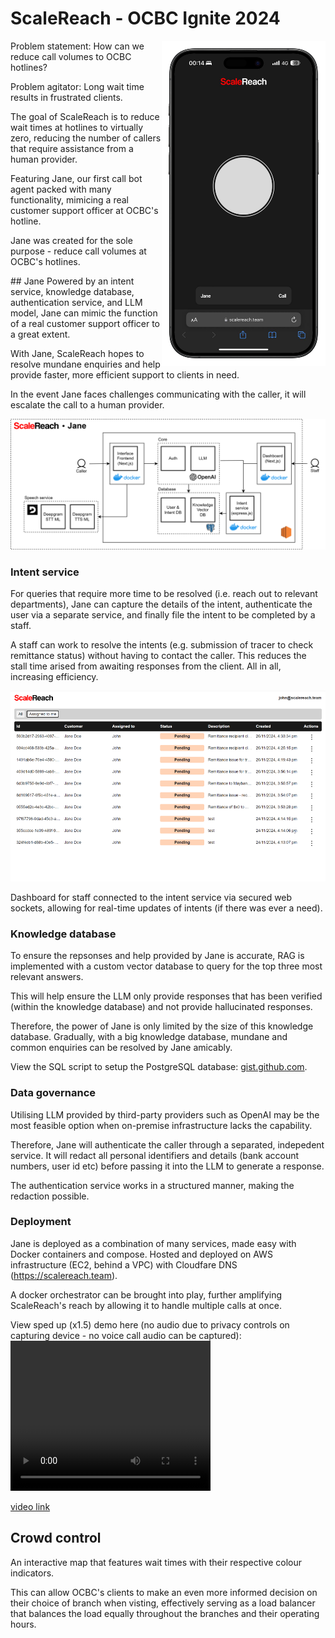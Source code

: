 # ScaleReach - OCBC Ignite 2024

<section>
	<img align="right" src="/public/mock-portrait.png" height="520" alt="Screenshot of interface hosted live on https://scalereach.team">
	<div>
		<p>Problem statement: How can we reduce call volumes to OCBC hotlines?</p>
		<p>Problem agitator: Long wait time results in frustrated clients.</p>
		<p>The goal of ScaleReach is to reduce wait times at hotlines to virtually zero, reducing the number of callers that require assistance from a human provider.</p>
		<p>Featuring Jane, our first call bot agent packed with many functionality, mimicing a real customer support officer at OCBC's hotline.</p>
		<p>Jane was created for the sole purpose - reduce call volumes at OCBC's hotlines.</p>
	</div>
</section>
## Jane
Powered by an intent service, knowledge database, authentication service, and LLM model, Jane can mimic the function of a real customer support officer to a great extent.

With Jane, ScaleReach hopes to resolve mundane enquiries and help provide faster, more efficient support to clients in need.

In the event Jane faces challenges communicating with the caller, it will escalate the call to a human provider.

![Jane architecture diagram](/public/jane-big.png)

### Intent service
For queries that require more time to be resolved (i.e. reach out to relevant departments), Jane can capture the details of the intent, authenticate the user via a separate service, and finally file the intent to be completed by a staff.

A staff can work to resolve the intents (e.g. submission of tracer to check remittance status) without having to contact the caller. This reduces the stall time arised from awaiting responses from the client. All in all, increasing efficiency.

![Screenshot of intent dashboard](/public/dashboard.png)

Dashboard for staff connected to the intent service via secured web sockets, allowing for real-time updates of intents (if there was ever a need).

### Knowledge database
To ensure the repsonses and help provided by Jane is accurate, RAG is implemented with a custom vector database to query for the top three most relevant answers.

This will help ensure the LLM only provide responses that has been verified (within the knowledge database) and not provide hallucinated responses.

Therefore, the power of Jane is only limited by the size of this knowledge database. Gradually, with a big knowledge database, mundane and common enquiries can be resolved by Jane amicably.

View the SQL script to setup the PostgreSQL database: [gist.github.com](https://gist.github.com/ballgoesvroomvroom/47db0c9e9d3a064873367ac43d62b6c2).

### Data governance
Utilising LLM provided by third-party providers such as OpenAI may be the most feasible option when on-premise infrastructure lacks the capability.

Therefore, Jane will authenticate the caller through a separated, indepedent service. It will redact all personal identifiers and details (bank account numbers, user id etc) before passing it into the LLM to generate a response.

The authentication service works in a structured manner, making the redaction possible.

### Deployment
Jane is deployed as a combination of many services, made easy with Docker containers and compose.
Hosted and deployed on AWS infrastructure (EC2, behind a VPC) with Cloudfare DNS (https://scalereach.team).

A docker orchestrator can be brought into play, further amplifying ScaleReach's reach by allowing it to handle multiple calls at once.

View sped up (x1.5) demo here (no audio due to privacy controls on capturing device - no voice call audio can be captured):
<video width="320" height="240" controls>
	<source src="/public/demo.mp4" type="video/mp4" alt="Sped up 1.5x demo of ScaleReach hosted live on https://scalereach.team">
</video>

[video link](/public/demo.mp4)


## Crowd control
An interactive map that features wait times with their respective colour indicators.

This can allow OCBC's clients to make an even more informed decision on their choice of branch when visting, effectively serving as a load balancer that balances the load equally throughout the branches and their operating hours.